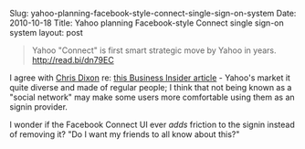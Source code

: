 Slug: yahoo-planning-facebook-style-connect-single-sign-on-system
Date: 2010-10-18
Title: Yahoo planning Facebook-style Connect single sign-on system
layout: post


>Yahoo "Connect" is first smart strategic move by Yahoo in years. http://read.bi/dn79EC

I agree with [Chris Dixon](http://twitter.com/cdixon/status/27760022496) re: [this Business Insider article](http://www.businessinsider.com/yahoo-plans-to-copy-facebook-connect-2010-10) - Yahoo's market it quite diverse and made of regular people; I think that not being known as a "social network" may make some users more comfortable using them as an signin provider.

I wonder if the Facebook Connect UI ever *adds* friction to the signin instead of removing it? "Do I want my friends to all know about this?"
